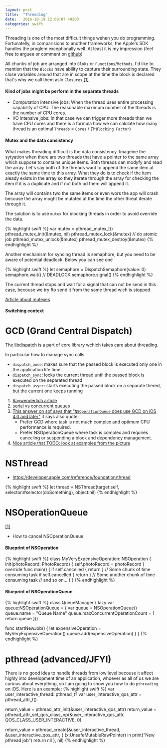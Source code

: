 ```yaml
---
layout: post
title:  "Threading"
date:   2016-10-19 12:09:07 +0200
categories: swift
---
```


Threading is one of the most difficult things wehen you do programming. Fortunatelly, in comparisions to another frameworks, the Apple's SDK handles the proglem exceptionally well. At least it is my impression (feel free to arguee or comment on [github](https://github.com/artur-gurgul/artur-gurgul.markdown/issues/1))

All chunks of job are arranged into `Bloks` or `Functions`/`Mothods`. I'd like to mention that the `Blocks` have ability to capture their surrounding state. They close variables around that are in scope at the time the block is declared that's why we call them aslo `Closures` [[1]](http://pragmaticstudio.com/blog/2010/7/28/ios4-blocks-1)

#### Kind of jobs might be perform in the separate threads

* Computation intensive jobs: When the thread uses entire processing capability of CPU. The reasonable maximum number of the threads is the number of CPU cores.
* I/O intensive jobs: In that case we can trigger more threads than we have CPU cores and there is a formula how we can calulate how many thread is an optimal `Threads` = `Cores` / (1-`Blocking Factor`)

#### Mutex and the data consistency

What makes threading difficult is the data consistency. Imageine the sytyation when there are two threads that have a pointer to the same array which suppose to contains unique items. Both threads can modyfy and read the array. Let's say both of the threads want to append the same item at exactly the same time to this array. What they do is to check if the item aleady exists in the array so they iterate through the array for checking the item if it is a duplicate and if not both od them will append it. 

The array will contains two the same items or even wors the app will crash becouse the array moght be mutated at the time the other threat iterate through it.

The solution is to use `mutex` for blocking threads in order to avoid override the data.

{% highlight swift %}
var mutex = pthread_mutex_t()
pthread_mutex_init(&mutex, nil)
pthread_mutex_lock(&mutex)
// do atomic job
pthread_mutex_unlock(&mutex)
pthread_mutex_destroy(&mutex)
{% endhighlight %}

Another mechanism for syncing thread is semaphore, but you need to be aware of potential deadlock. Below you can see one

{% highlight swift %}
let semaphore = DispatchSemaphore(value: 0)
semaphore.wait() // DEADLOCK
semaphore.signal()
{% endhighlight %}

The current thread stops and wait for a signal that can not be send in this case, becouse we try fto send it from the same thread wich is stopped.

[Article abuut mutexes](https://www.cocoawithlove.com/blog/2016/06/02/threads-and-mutexes.html)

#### Switching context


# GCD (Grand Central Dispatch)
The [libdispatch](https://github.com/apple/swift-corelibs-libdispatch) is a part of core library wchich takes care about threading. 

In particular how to manage sync calls


* `dispatch_once`: makes sure that the passed block is executed only one in the application life time
* `dispatch_sync`: locks the current thread until the passed block is executed on the separated thread
* `dispatch_async`: starts executing the passed block on a separate thered, but the current one keeps running

1. [Raywenderlich article](https://www.raywenderlich.com/60749/grand-central-dispatch-in-depth-part-1)
2. [serial vs concurrent queues](https://developer.apple.com/library/content/documentation/General/Conceptual/ConcurrencyProgrammingGuide/OperationQueues/OperationQueues.html)
3. [This answer on sof says that "`NSOperationQueue` does use GCD on iOS 4.0 and later"](http://stackoverflow.com/questions/7078658/operation-queue-vs-dispatch-queue-for-ios-application)
it says also quote:
	* Prefer GCD where task is not much complex and optimum CPU performance is required.
	* Prefer NSOperationQueue where task is complex and requires canceling or suspending a block and dependency management.	
4. [Nice article that TODO: look at examples from the picture](http://www.appcoda.com/ios-concurrency/)

# NSThread 
* https://developer.apple.com/reference/foundation/thread

{% highlight swift %}
let thread = NSThread(target:self, selector:#selector(doSomething), object:nil)
{% endhighlight %}
# NSOperationQueue
[[1]](https://www.raywenderlich.com/76341/use-nsoperation-nsoperationqueue-swift)
* How to cancel NSOperationQueue



#### Blueprint of NSOperation

{% highlight swift %}
class MyVeryExpensiveOperation: NSOperation {
  init(photoRecord: PhotoRecord) {
    self.photoRecord = photoRecord
  }
  override func main() {
    if self.cancelled { return }
    // Some chunk of time consuming task
    if self.cancelled { return }
    // Some another chunk of time consuming task
    // and so on...
  }
}
{% endhighlight %}

#### Blueprint of NSOperationQueue

{% highlight swift %}
class QueueManager {
  lazy var queue:NSOperationQueue = {
    var queue = NSOperationQueue()
    queue.name = "Queue Name"
    queue.maxConcurrentOperationCount = 1
    return queue
  }()
 
  func startNewJob() {
  	let expensiveOperation = MyVeryExpensiveOperation()
	queue.add(expensiveOperation)
  }
}
{% endhighlight %}

# pthread (advanced/JFYI)
There is no good idea to handle threads from low level becouse it affect highly into development time of an application, whoever as all of us we are curious about everything, so I am going to show you how to do `pthreading` on iOS. Here is an example:
{% highlight swift %}
var user_interactive_thread: pthread_t?
var user_interactive_qos_attr = pthread_attr_t()

return_value = pthread_attr_init(&user_interactive_qos_attr)
return_value = pthread_attr_set_qos_class_np(&user_interactive_qos_attr, QOS_CLASS_USER_INTERACTIVE, 0)

return_value = pthread_create(&user_interactive_thread, &user_interactive_qos_attr, { (x:UnsafeMutableRawPointer) in
	print("New pthread job")
	return nil
}, nil)
{% endhighlight %}
